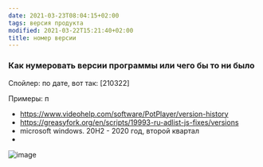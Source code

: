 ```yaml
---
date: 2021-03-23T08:04:15+02:00
tags: версия продукта
modified: 2021-03-22T15:21:40+02:00
title: номер версии
---
```


### Как нумеровать версии программы или чего бы то ни было

Спойлер: по дате, вот так: [210322]

Примеры:  п
* <https://www.videohelp.com/software/PotPlayer/version-history>
* <https://greasyfork.org/en/scripts/19993-ru-adlist-js-fixes/versions>
* microsoft windows. 20H2 - 2020 год, второй квартал
* 

![image](https://user-images.githubusercontent.com/17731587/111971121-b2c02900-8b04-11eb-8294-19e76185dc56.png)